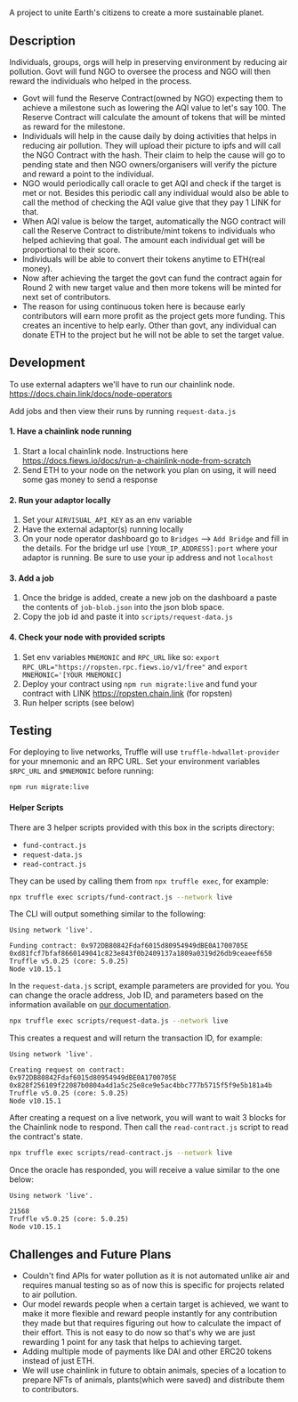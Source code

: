 # <A New Title>

A project to unite Earth's citizens to create a more sustainable planet.

## Description
Individuals, groups, orgs will help in preserving environment by reducing air pollution. Govt will fund NGO to oversee the process and NGO will then reward the individuals who helped in the process.
* Govt will fund the Reserve Contract(owned by NGO) expecting them to achieve a milestone such as lowering the AQI value to let's say 100. The Reserve Contract will calculate the amount of tokens that will be minted as reward for the milestone.
* Individuals will help in the cause daily by doing activities that helps in reducing air pollution. They will upload their picture to ipfs and will call the NGO Contract with the hash. Their claim to help the cause will go to pending state and then NGO owners/organisers will verify the picture and reward a point to the individual.
* NGO would periodically call oracle to get AQI and check if the target is met or not. Besides this periodic call any individual would also be able to call the method of checking the AQI value give that they pay 1 LINK for that.
* When AQI value is below the target, automatically the NGO contract will call the Reserve Contract to distribute/mint tokens to individuals who helped achieving that goal. The amount each individual get will be proportional to their score.
* Individuals will be able to convert their tokens anytime to ETH(real money).
* Now after achieving the target the govt can fund the contract again for Round 2 with new target value and then more tokens will be minted for next set of contributors.
* The reason for using continuous token here is because early contributors will earn more profit as the project gets more funding. This creates an incentive to help early. Other than govt, any individual can donate ETH to the project but he will not be able to set the target value.

## Development

To use external adapters we'll have to run our chainlink node. https://docs.chain.link/docs/node-operators

Add jobs and then view their runs by running `request-data.js`

#### 1. Have a chainlink node running

1. Start a local chainlink node. Instructions here https://docs.fiews.io/docs/run-a-chainlink-node-from-scratch
2. Send ETH to your node on the network you plan on using, it will need some gas money to send a response

#### 2. Run your adaptor locally

1. Set your `AIRVISUAL_API_KEY` as an env variable
1. Have the external adaptor(s) running locally
2. On your node operator dashboard go to `Bridges` --> `Add Bridge` and fill in the details. For the bridge url use `[YOUR_IP_ADDRESS]:port` where your adaptor is running. Be sure to use your ip address and not `localhost`

#### 3. Add a job

1. Once the bridge is added, create a new job on the dashboard a paste the contents of `job-blob.json` into the json blob space.
2. Copy the job id and paste it into `scripts/request-data.js`

#### 4. Check your node with provided scripts

1. Set env variables `MNEMONIC` and `RPC_URL` like so: `export RPC_URL="https://ropsten.rpc.fiews.io/v1/free"` and `export MNEMONIC='[YOUR MNEMONIC]`
2. Deploy your contract using `npm run migrate:live` and fund your contract with LINK https://ropsten.chain.link (for ropsten)
2. Run helper scripts (see below)

## Testing

For deploying to live networks, Truffle will use `truffle-hdwallet-provider` for your mnemonic and an RPC URL. Set your environment variables `$RPC_URL` and `$MNEMONIC` before running:

```bash
npm run migrate:live
```

#### Helper Scripts

There are 3 helper scripts provided with this box in the scripts directory:

- `fund-contract.js`
- `request-data.js`
- `read-contract.js`

They can be used by calling them from `npx truffle exec`, for example:

```bash
npx truffle exec scripts/fund-contract.js --network live
```

The CLI will output something similar to the following:

```
Using network 'live'.

Funding contract: 0x972DB80842Fdaf6015d80954949dBE0A1700705E
0xd81fcf7bfaf8660149041c823e843f0b2409137a1809a0319d26db9ceaeef650
Truffle v5.0.25 (core: 5.0.25)
Node v10.15.1
```

In the `request-data.js` script, example parameters are provided for you. You can change the oracle address, Job ID, and parameters based on the information available on [our documentation](https://docs.chain.link/docs/testnet-oracles).

```bash
npx truffle exec scripts/request-data.js --network live
```

This creates a request and will return the transaction ID, for example:

```
Using network 'live'.

Creating request on contract: 0x972DB80842Fdaf6015d80954949dBE0A1700705E
0x828f256109f22087b0804a4d1a5c25e8ce9e5ac4bbc777b5715f5f9e5b181a4b
Truffle v5.0.25 (core: 5.0.25)
Node v10.15.1
```

After creating a request on a live network, you will want to wait 3 blocks for the Chainlink node to respond. Then call the `read-contract.js` script to read the contract's state.

```bash
npx truffle exec scripts/read-contract.js --network live
```

Once the oracle has responded, you will receive a value similar to the one below:

```
Using network 'live'.

21568
Truffle v5.0.25 (core: 5.0.25)
Node v10.15.1
```


## Challenges and Future Plans
* Couldn't find APIs for water pollution as it is not automated unlike air and requires manual testing so as of now this is specific for projects related to air pollution.
* Our model rewards people when a certain target is achieved, we want to make it more flexible and reward people instantly for any contribution they made but that requires figuring out how to calculate the impact of their effort. This is not easy to do now so that's why we are just rewarding 1 point for any task that helps to achieving target.
* Adding multiple mode of payments like DAI and other ERC20 tokens instead of just ETH.
* We will use chainlink in future to obtain animals, species of a location to prepare NFTs of animals, plants(which were saved) and distribute them to contributors.